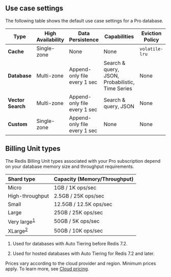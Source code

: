 ## Use case settings

The following table shows the default use case settings for a Pro database.

| **Type** | High Availability | Data Persistence | Capabilities | Eviction Policy |
|---|---|---|---|---|
| **Cache** | Single-zone | None | None | `volatile-lru` |
| **Database** | Multi-zone | Append-only file every 1 sec | Search & query, JSON, Probabilistic, Time Series | None |
| **Vector Search** | Multi-zone | Append-only file every 1 sec | Search & query, JSON | None |
| **Custom** | Single-zone | Append-only file every 1 sec | None | None |

## Billing Unit types

The Redis Billing Unit types associated with your Pro subscription depend on your database memory size and throughput requirements.  

| Shard type | Capacity (Memory/Throughput) |
|:------------|:----------|
| Micro | 1GB / 1K ops/sec |
| High-throughput | 2.5GB / 25K ops/sec |
| Small | 12.5GB / 12.5K ops/sec |
| Large | 25GB  / 25K ops/sec |
| Very large<sup>[1](#table-note-1)</sup> | 50GB / 5K ops/sec |
| XLarge<sup>[2](#table-note-2)</sup> | 50GB / 10K ops/sec |

1. <a name="table-note-1" style="display: block; height: 80px; margin-top: -80px;"></a>Used for databases with Auto Tiering before Redis 7.2.

2. <a name="table-note-2" style="display: block; height: 80px; margin-top: -80px;"></a>Used for hosted databases with Auto Tiering for Redis 7.2 and later.

Prices vary according to the cloud provider and region.  Minimum prices apply.  To learn more, see [Cloud pricing](https://redis.com/redis-enterprise-cloud/pricing/).